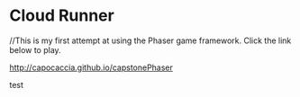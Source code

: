 # Cloud Runner

//This is my first attempt at using the Phaser game framework.  Click the link below to play.

 http://capocaccia.github.io/capstonePhaser


test

